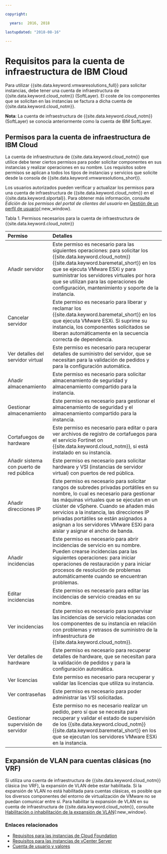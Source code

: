 ```yaml
---

copyright:

  years:  2016, 2018

lastupdated: "2018-08-16"

---
```


# Requisitos para la cuenta de infraestructura de IBM Cloud

Para utilizar {{site.data.keyword.vmwaresolutions_full}} para solicitar instancias, debe tener una cuenta de infraestructura de {{site.data.keyword.cloud_notm}} (SoftLayer). El coste de los componentes que se solicitan en las instancias se factura a dicha cuenta de {{site.data.keyword.cloud_notm}}.

**Nota**: La cuenta de infraestructura de {{site.data.keyword.cloud_notm}} (SoftLayer) se conocía anteriormente como la cuenta de IBM SoftLayer.

## Permisos para la cuenta de infraestructura de IBM Cloud

La cuenta de infraestructura de {{site.data.keyword.cloud_notm}} que utilice debe tener ciertos permisos para poder solicitar componentes en sus instancias y realizar operaciones en su nombre. Los requisitos sobre permisos se aplican a todos los tipos de instancias y servicios que solicite desde la consola de {{site.data.keyword.vmwaresolutions_short}}.

Los usuarios autorizados pueden verificar y actualizar los permisos para una cuenta de infraestructura de {{site.data.keyword.cloud_notm}} en el {{site.data.keyword.slportal}}. Para obtener más información, consulte _Edición de los permisos del portal de clientes del usuario_ en [Gestión de un perfil de usuario](../../../customer-portal/cpmanuserprof.html){:new_window}.

Tabla 1. Permisos necesarios para la cuenta de infraestructura de {{site.data.keyword.cloud_notm}}

| Permiso         | Detalles                                 |
|:------------------ |:--------------------------------------- |
| Añadir servidor | Este permiso es necesario para las siguientes operaciones: para solicitar los {{site.data.keyword.cloud_notm}} {{site.data.keyword.baremetal_short}} en los que se ejecuta VMware ESXi y para suministrar los servidores virtuales por hora que se utilizan para las operaciones de configuración, mantenimiento y soporte de la instancia. |
| Cancelar servidor | Este permiso es necesario para liberar y reclamar los {{site.data.keyword.baremetal_short}} en los que ejecuta VMware ESXi. Si suprime su instancia, los componentes solicitados se liberan automáticamente en la secuencia correcta de dependencia. |
| Ver detalles del servidor virtual | Este permiso es necesario para recuperar detalles de suministro del servidor, que se necesitan para la validación de pedidos y para la configuración automática. |
| Añadir almacenamiento | Este permiso es necesario para solicitar almacenamiento de seguridad y almacenamiento compartido para la instancia. |
| Gestionar almacenamiento | Este permiso es necesario para gestionar el almacenamiento de seguridad y el almacenamiento compartido para la instancia. |
| Cortafuegos de hardware | Este permiso es necesario para editar o para ver archivos de registro de cortafuegos para el servicio Fortinet on {{site.data.keyword.cloud_notm}}, si está instalado en su instancia. |
| Añadir sistema con puerto de red pública | Este permiso es necesario para solicitar hardware y VSI (instancias de servidor virtual) con puertos de red pública. |
| Añadir direcciones IP | Este permiso es necesario para solicitar rangos de subredes privadas portátiles en su nombre, lo cual es necesario para gestionar las máquinas virtuales que se ejecutan en un clúster de vSphere. Cuando se añaden más servicios a la instancia, las direcciones IP privadas portátiles se están asignados a asignan a los servidores VMware ESXi para aislar y asignar el ancho de banda. |
| Añadir incidencias | Este permiso es necesario para abrir incidencias de servicio en su nombre. Pueden crearse incidencias para las siguientes operaciones: para iniciar operaciones de restauración y para iniciar procesos de resolución de problemas automáticamente cuando se encuentran problemas. |
| Editar incidencias | Este permiso es necesario para editar las incidencias de servicio creadas en su nombre. |
| Ver incidencias | Este permiso es necesario para supervisar las incidencias de servicio relacionadas con los componentes de su instancia en relación con problemas y retrasos de suministro de la infraestructura de {{site.data.keyword.cloud_notm}}. |
| Ver detalles de hardware | Este permiso es necesario para recuperar detalles de hardware, que se necesitan para la validación de pedidos y para la configuración automática. |
| Ver licencias | Este permiso es necesario para recuperar y validar las licencias que utiliza su instancia. |
| Ver contraseñas | Este permiso es necesario para poder administrar las VSI solicitadas. |
| Gestionar supervisión de servidor | Este permiso no es necesario realizar un pedido, pero sí que se necesita para recuperar y validar el estado de supervisión de los {{site.data.keyword.cloud_notm}} {{site.data.keyword.baremetal_short}} en los que se ejecutan los servidores VMware ESXi en la instancia. |

## Expansión de VLAN para cuentas clásicas (no VRF)

Si utiliza una cuenta de infraestructura de {{site.data.keyword.cloud_notm}} clásica (no VRF), la expansión de VLAN debe estar habilitada. Si la expansión de VLAN no está habilitada para cuentas clásicas, es posible que los diversos componentes del entorno de virtualización de VMware no se puedan comunicar entre sí. Para habilitar la expansión de VLAN en su cuenta de infraestructura de {{site.data.keyword.cloud_notm}}, consulte [Habilitación o inhabilitación de la expansión de VLAN](../../../infrastructure/vlans/vlan-spanning.html){:new_window}.

### Enlaces relacionados

* [Requisitos para las instancias de Cloud Foundation](../sddc/sd_planning.html)
* [Requisitos para las instancias de vCenter Server](../vcenter/vc_planning.html)
* [Cuenta de usuario y valores](useraccount.html)
